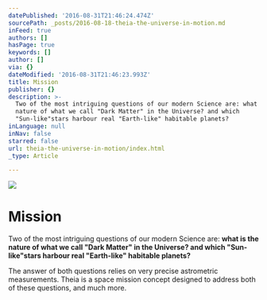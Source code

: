 ```yaml
---
datePublished: '2016-08-31T21:46:24.474Z'
sourcePath: _posts/2016-08-18-theia-the-universe-in-motion.md
inFeed: true
authors: []
hasPage: true
keywords: []
author: []
via: {}
dateModified: '2016-08-31T21:46:23.993Z'
title: Mission
publisher: {}
description: >-
  Two of the most intriguing questions of our modern Science are: what is the
  nature of what we call "Dark Matter" in the Universe? and which
  "Sun-like"stars harbour real "Earth-like" habitable planets?
inLanguage: null
inNav: false
starred: false
url: theia-the-universe-in-motion/index.html
_type: Article

---
```

![](https://the-grid-user-content.s3-us-west-2.amazonaws.com/9d00b379-0892-4386-aebf-64b94274819e.png)

# Mission

Two of the most intriguing questions of our modern Science are: **what is the nature of what we call "Dark Matter" in the Universe? and which "Sun-like"stars harbour real "Earth-like" habitable planets?**

The answer of both questions relies on very precise astrometric measurements. Theia is a space mission concept designed to address both of these questions, and much more.